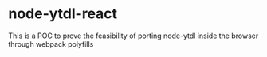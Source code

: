 # node-ytdl-react

This is a POC to prove the feasibility of porting node-ytdl inside the browser through webpack polyfills
